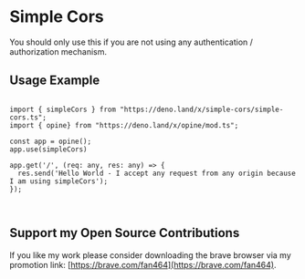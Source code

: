 # Simple Cors

You should only use this if you are not using any authentication / authorization mechanism.

## Usage Example

```
  
import { simpleCors } from "https://deno.land/x/simple-cors/simple-cors.ts";
import { opine} from "https://deno.land/x/opine/mod.ts";

const app = opine();
app.use(simpleCors)

app.get('/', (req: any, res: any) => {
  res.send('Hello World - I accept any request from any origin because I am using simpleCors');
});

     
```


## Support my Open Source Contributions  

If you like my work please consider downloading the brave browser via my promotion link: [https://brave.com/fan464](https://brave.com/fan464).  

![![](https://brave.com/)](https://brave.com/wp-content/uploads/2019/01/logotype-full-color.svg)
